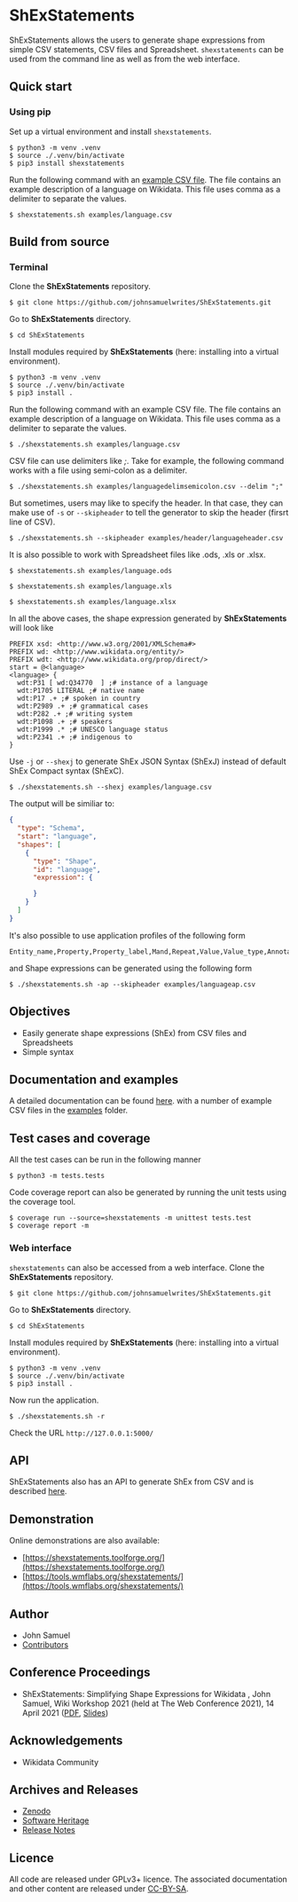 # ShExStatements
ShExStatements allows the users to generate shape expressions from simple CSV statements, CSV files and Spreadsheet. `shexstatements` can be used from the command line as well as from the web interface.

## Quick start

### Using pip
Set up a virtual environment and install `shexstatements`.

```
$ python3 -m venv .venv
$ source ./.venv/bin/activate
$ pip3 install shexstatements
```

Run the following command with an [example CSV file](https://github.com/johnsamuelwrites/ShExStatements/tree/master/examples/language.csv). The file contains an example description of a language on Wikidata. This file uses comma as a delimiter to separate the values.
```
$ shexstatements.sh examples/language.csv
```
 
## Build from source 
### Terminal
Clone the **ShExStatements** repository.
```
$ git clone https://github.com/johnsamuelwrites/ShExStatements.git 
```

Go to **ShExStatements** directory.
```
$ cd ShExStatements
```

Install modules required by **ShExStatements** (here: installing into a virtual environment).
```
$ python3 -m venv .venv
$ source ./.venv/bin/activate
$ pip3 install .
```

Run the following command with an example CSV file. The file contains an example description of a language on Wikidata. This file uses comma as a delimiter to separate the values.
```
$ ./shexstatements.sh examples/language.csv
```

CSV file can use delimiters like _;_. Take for example, the following command works with a file using semi-colon as a delimiter.

```
$ ./shexstatements.sh examples/languagedelimsemicolon.csv --delim ";"
```

But sometimes, users may like to specify the header. In that case, they can make use of `-s` or `--skipheader` to tell the generator to skip the header (firsrt line of CSV).

```
$ ./shexstatements.sh --skipheader examples/header/languageheader.csv 
```

It is also possible to work with Spreadsheet files like .ods, .xls or .xlsx.
```
$ shexstatements.sh examples/language.ods
```

```
$ shexstatements.sh examples/language.xls
```

```
$ shexstatements.sh examples/language.xlsx
```

In all the above cases, the shape expression generated by **ShExStatements** will look like
```
PREFIX xsd: <http://www.w3.org/2001/XMLSchema#>
PREFIX wd: <http://www.wikidata.org/entity/>
PREFIX wdt: <http://www.wikidata.org/prop/direct/>
start = @<language>
<language> {
  wdt:P31 [ wd:Q34770  ] ;# instance of a language
  wdt:P1705 LITERAL ;# native name
  wdt:P17 .+ ;# spoken in country
  wdt:P2989 .+ ;# grammatical cases
  wdt:P282 .+ ;# writing system
  wdt:P1098 .+ ;# speakers
  wdt:P1999 .* ;# UNESCO language status
  wdt:P2341 .+ ;# indigenous to
}
```

Use `-j` or `--shexj` to generate ShEx JSON Syntax (ShExJ) instead of default ShEx Compact syntax (ShExC).

```
$ ./shexstatements.sh --shexj examples/language.csv 
```

The output will be similiar to:

```json
{
  "type": "Schema",
  "start": "language",
  "shapes": [
    {
      "type": "Shape",
      "id": "language",
      "expression": {

      }
    }
  ]
}
```
It's also possible to use application profiles of the following form
```
Entity_name,Property,Property_label,Mand,Repeat,Value,Value_type,Annotation
```
and Shape expressions can be generated using the following form
```
$ ./shexstatements.sh -ap --skipheader examples/languageap.csv 
```


## Objectives
* Easily generate shape expressions (ShEx) from CSV files and Spreadsheets
* Simple syntax


## Documentation and examples
A detailed documentation can be found [here](https://github.com/johnsamuelwrites/ShExStatements/tree/master/docs/docs.md). with a number of example CSV files in the [examples](https://github.com/johnsamuelwrites/ShExStatements/tree/master/examples) folder.

## Test cases and coverage
All the test cases can be run in  the following manner
```
$ python3 -m tests.tests
```

Code coverage report can also be generated by running the unit tests using the coverage tool.
```
$ coverage run --source=shexstatements -m unittest tests.test
$ coverage report -m
```

### Web interface
`shexstatements` can also be accessed from a web interface.
Clone the **ShExStatements** repository.
```
$ git clone https://github.com/johnsamuelwrites/ShExStatements.git 
```

Go to **ShExStatements** directory.
```
$ cd ShExStatements
```

Install modules required by **ShExStatements** (here: installing into a virtual environment).
```
$ python3 -m venv .venv
$ source ./.venv/bin/activate
$ pip3 install .
```

Now run the application.
```
$ ./shexstatements.sh -r 
```

Check the URL `http://127.0.0.1:5000/`

## API
ShExStatements also has an API to generate ShEx from CSV and is described [here](https://github.com/johnsamuelwrites/ShExStatements/tree/master/docs/api.md).

## Demonstration
Online demonstrations are also available:

* [https://shexstatements.toolforge.org/](https://shexstatements.toolforge.org/)
* [https://tools.wmflabs.org/shexstatements/](https://tools.wmflabs.org/shexstatements/)

## Author
* John Samuel
* [Contributors](https://github.com/johnsamuelwrites/ShExStatements/graphs/contributors)

## Conference Proceedings
* ShExStatements: Simplifying Shape Expressions for Wikidata , John Samuel, Wiki Workshop 2021 (held at The Web Conference 2021), 14 April 2021 ([PDF](https://wikiworkshop.org/2021/papers/Wiki_Workshop_2021_paper_14.pdf), [Slides](https://figshare.com/articles/presentation/ShExStatements_Simplifying_Shape_Expressions_for_Wikidata/14398916))

## Acknowledgements
* Wikidata Community

## Archives and Releases
* [Zenodo](https://doi.org/10.5281/zenodo.3723870)
* [Software Heritage](https://archive.softwareheritage.org/browse/origin/https://github.com/johnsamuelwrites/ShExStatements/directory/)
* [Release Notes](RELEASE.md)

## Licence
All code are released under GPLv3+ licence. The associated documentation and other content are released under [CC-BY-SA](https://creativecommons.org/licenses/by-sa/4.0/).
